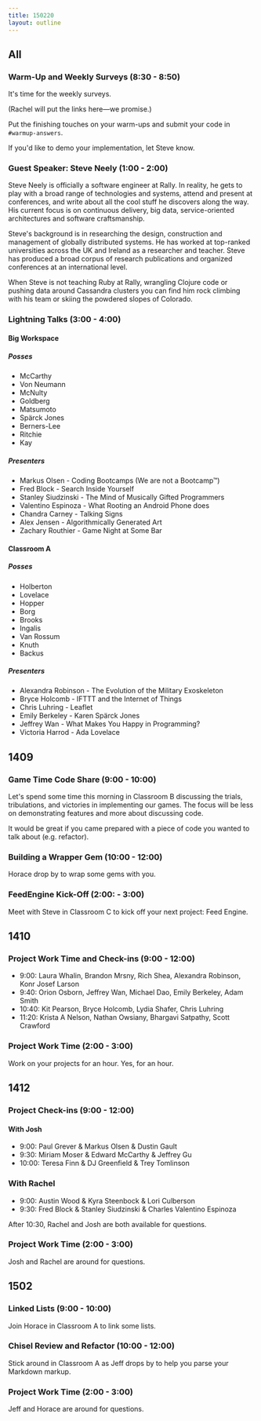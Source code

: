 ```yaml
---
title: 150220
layout: outline
---
```


## All

### Warm-Up and Weekly Surveys (8:30 - 8:50)

It's time for the weekly surveys.

(Rachel will put the links here—we promise.)

Put the finishing touches on your warm-ups and submit your code in `#warmup-answers`.

If you'd like to demo your implementation, let Steve know.

### Guest Speaker: Steve Neely (1:00 - 2:00)

Steve Neely is officially a software engineer at Rally. In reality, he gets to play with a broad range of technologies and systems, attend and present at conferences, and write about all the cool stuff he discovers along the way. His current focus is on continuous delivery, big data, service-oriented architectures and software craftsmanship.

Steve's background is in researching the design, construction and management of globally distributed systems. He has worked at top-ranked universities across the UK and Ireland as a researcher and teacher. Steve has produced a broad corpus of research publications and organized conferences at an international level.

When Steve is not teaching Ruby at Rally, wrangling Clojure code or pushing data around Cassandra clusters you can find him rock climbing with his team or skiing the powdered slopes of Colorado.

### Lightning Talks (3:00 - 4:00)

#### Big Workspace

##### Posses

* McCarthy
* Von Neumann
* McNulty
* Goldberg
* Matsumoto
* Spärck Jones
* Berners-Lee
* Ritchie
* Kay

##### Presenters

* Markus Olsen - Coding Bootcamps (We are not a Bootcamp™)
* Fred Block - Search Inside Yourself
* Stanley Siudzinski - The Mind of Musically Gifted Programmers
* Valentino Espinoza - What Rooting an Android Phone does
* Chandra Carney - Talking Signs
* Alex Jensen - Algorithmically Generated Art
* Zachary Routhier - Game Night at Some Bar

#### Classroom A

##### Posses

* Holberton
* Lovelace
* Hopper
* Borg
* Brooks
* Ingalis
* Van Rossum
* Knuth
* Backus

##### Presenters

* Alexandra Robinson - The Evolution of the Military Exoskeleton
* Bryce Holcomb - IFTTT and the Internet of Things
* Chris Luhring - Leaflet
* Emily Berkeley - Karen Spärck Jones
* Jeffrey Wan - What Makes You Happy in Programming?
* Victoria Harrod - Ada Lovelace

## 1409

### Game Time Code Share (9:00 - 10:00)

Let's spend some time this morning in Classroom B discussing the trials, tribulations, and victories in implementing our games. The focus will be less on demonstrating features and more about discussing code.

It would be great if you came prepared with a piece of code you wanted to talk about (e.g. refactor).

### Building a Wrapper Gem (10:00 - 12:00)

Horace drop by to wrap some gems with you.

### FeedEngine Kick-Off (2:00: - 3:00)

Meet with Steve in Classroom C to kick off your next project: Feed Engine.

## 1410

### Project Work Time and Check-ins (9:00 - 12:00)

* 9:00: Laura Whalin, Brandon Mrsny, Rich Shea, Alexandra Robinson, Konr Josef Larson
* 9:40: Orion Osborn, Jeffrey Wan, Michael Dao, Emily Berkeley, Adam Smith
* 10:40: Kit Pearson, Bryce Holcomb, Lydia Shafer, Chris Luhring
* 11:20: Krista A Nelson, Nathan Owsiany, Bhargavi Satpathy, Scott Crawford

### Project Work Time (2:00 - 3:00)

Work on your projects for an hour. Yes, for an hour.

## 1412

### Project Check-ins (9:00 - 12:00)

#### With Josh

* 9:00: Paul Grever & Markus Olsen & Dustin Gault
* 9:30: Miriam Moser & Edward McCarthy & Jeffrey Gu
* 10:00: Teresa Finn & DJ Greenfield & Trey Tomlinson

### With Rachel

* 9:00: Austin Wood & Kyra Steenbock & Lori Culberson
* 9:30: Fred Block & Stanley Siudzinski & Charles Valentino Espinoza

After 10:30, Rachel and Josh are both available for questions.

### Project Work Time (2:00 - 3:00)

Josh and Rachel are around for questions.

## 1502

### Linked Lists (9:00 - 10:00)

Join Horace in Classroom A to link some lists.

### Chisel Review and Refactor (10:00 - 12:00)

Stick around in Classroom A as Jeff drops by to help you parse your Markdown markup.

### Project Work Time (2:00 - 3:00)

Jeff and Horace are around for questions.
